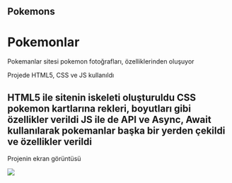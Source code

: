 ## Pokemons #

<h1>Pokemonlar</h1>

<p>Pokemanlar sitesi pokemon fotoğrafları, özelliklerinden oluşuyor</p>

<p> Projede HTML5, CSS ve JS kullanıldı</p>

<h2> HTML5 ile sitenin iskeleti oluşturuldu
CSS pokemon kartlarına rekleri, boyutları gibi özellikler verildi
JS ile de API ve Async, Await kullanılarak pokemanlar başka bir yerden çekildi ve özellikler verildi</h2>

<p>Projenin ekran görüntüsü</p>

![](pokemon.gif)